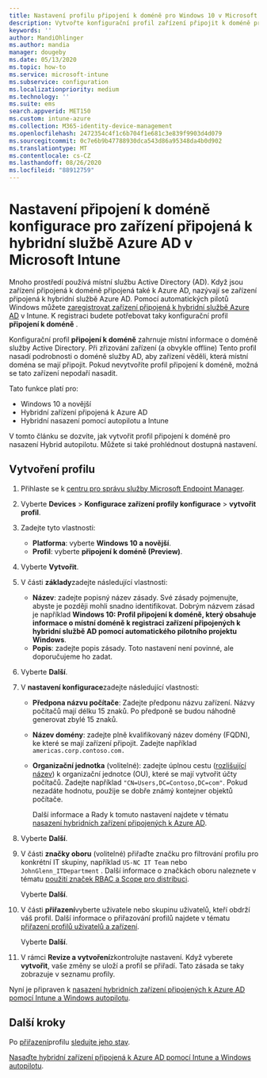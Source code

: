 ```yaml
---
title: Nastavení profilu připojení k doméně pro Windows 10 v Microsoft Intune – Azure | Microsoft Docs
description: Vytvořte konfigurační profil zařízení připojit k doméně pro zařízení připojená k hybridní službě Azure AD. Pomocí tohoto profilu můžete nasadit místní informace o doméně služby Active Directory do zařízení zřízených pomocí automatického pilotního nasazení systému Windows a Microsoft Intune.
keywords: ''
author: MandiOhlinger
ms.author: mandia
manager: dougeby
ms.date: 05/13/2020
ms.topic: how-to
ms.service: microsoft-intune
ms.subservice: configuration
ms.localizationpriority: medium
ms.technology: ''
ms.suite: ems
search.appverid: MET150
ms.custom: intune-azure
ms.collection: M365-identity-device-management
ms.openlocfilehash: 2472354c4f1c6b704f1e681c3e839f9903d4d079
ms.sourcegitcommit: 0c7e6b9b47788930dca543d86a95348da4b0d902
ms.translationtype: MT
ms.contentlocale: cs-CZ
ms.lasthandoff: 08/26/2020
ms.locfileid: "88912759"
---
```

# <a name="configuration-domain-join-settings-for-hybrid-azure-ad-joined-devices-in-microsoft-intune"></a>Nastavení připojení k doméně konfigurace pro zařízení připojená k hybridní službě Azure AD v Microsoft Intune

Mnoho prostředí používá místní službu Active Directory (AD). Když jsou zařízení připojená k doméně připojená také k Azure AD, nazývají se zařízení připojená k hybridní službě Azure AD. Pomocí automatických pilotů Windows můžete [zaregistrovat zařízení připojená k hybridní službě Azure AD](../../autopilot/windows-autopilot-hybrid.md) v Intune. K registraci budete potřebovat taky konfigurační profil **připojení k doméně** .

Konfigurační profil **připojení k doméně** zahrnuje místní informace o doméně služby Active Directory. Při zřizování zařízení (a obvykle offline) Tento profil nasadí podrobnosti o doméně služby AD, aby zařízení věděli, která místní doména se mají připojit. Pokud nevytvoříte profil připojení k doméně, možná se tato zařízení nepodaří nasadit.

Tato funkce platí pro:

- Windows 10 a novější
- Hybridní zařízení připojená k Azure AD
- Hybridní nasazení pomocí autopilotu a Intune

V tomto článku se dozvíte, jak vytvořit profil připojení k doméně pro nasazení Hybrid autopilotu. Můžete si také prohlédnout dostupná nastavení.

## <a name="create-the-profile"></a>Vytvoření profilu

1. Přihlaste se k [centru pro správu služby Microsoft Endpoint Manager](https://go.microsoft.com/fwlink/?linkid=2109431).
2. Vyberte **Devices**  >  **Konfigurace zařízení profily konfigurace**  >  **vytvořit profil**.
3. Zadejte tyto vlastnosti:

    - **Platforma**: vyberte **Windows 10 a novější**.
    - **Profil**: vyberte **připojení k doméně (Preview)**.

4. Vyberte **Vytvořit**.
5. V části **základy**zadejte následující vlastnosti:

    - **Název**: zadejte popisný název zásady. Své zásady pojmenujte, abyste je později mohli snadno identifikovat. Dobrým názvem zásad je například **Windows 10: Profil připojení k doméně, který obsahuje informace o místní doméně k registraci zařízení připojených k hybridní službě AD pomocí automatického pilotního projektu Windows**.
    - **Popis**: zadejte popis zásady. Toto nastavení není povinné, ale doporučujeme ho zadat.

6. Vyberte **Další**.
7. V **nastavení konfigurace**zadejte následující vlastnosti:

    - **Předpona názvu počítače**: Zadejte předponu názvu zařízení. Názvy počítačů mají délku 15 znaků. Po předponě se budou náhodně generovat zbylé 15 znaků.
    - **Název domény**: zadejte plně kvalifikovaný název domény (FQDN), ke které se mají zařízení připojit. Zadejte například `americas.corp.contoso.com.`
    - **Organizační jednotka** (volitelné): zadejte úplnou cestu ([rozlišující název](/windows/win32/ad/object-names-and-identities#distinguished-name)) k organizační jednotce (OU), které se mají vytvořit účty počítačů. Zadejte například `"CN=Users,DC=Contoso,DC=com"`. Pokud nezadáte hodnotu, použije se dobře známý kontejner objektů počítače.

      Další informace a Rady k tomuto nastavení najdete v tématu [nasazení hybridních zařízení připojených k Azure AD](../../autopilot/windows-autopilot-hybrid.md).

8. Vyberte **Další**.

9. V části **značky oboru** (volitelné) přiřaďte značku pro filtrování profilu pro konkrétní IT skupiny, například `US-NC IT Team` nebo `JohnGlenn_ITDepartment` . Další informace o značkách oboru naleznete v tématu [použití značek RBAC a Scope pro distribuci](../fundamentals/scope-tags.md).

    Vyberte **Další**.

10. V části **přiřazení**vyberte uživatele nebo skupinu uživatelů, kteří obdrží váš profil. Další informace o přiřazování profilů najdete v tématu [přiřazení profilů uživatelů a zařízení](device-profile-assign.md).

    Vyberte **Další**.

11. V rámci **Revize a vytvoření**zkontrolujte nastavení. Když vyberete **vytvořit**, vaše změny se uloží a profil se přiřadí. Tato zásada se taky zobrazuje v seznamu profily.

Nyní je připraven k [nasazení hybridních zařízení připojených k Azure AD pomocí Intune a Windows autopilotu](../../autopilot/windows-autopilot-hybrid.md).

## <a name="next-steps"></a>Další kroky

Po [přiřazení](device-profile-assign.md)profilu [sledujte jeho stav](device-profile-monitor.md).

[Nasaďte hybridní zařízení připojená k Azure AD pomocí Intune a Windows autopilotu](../../autopilot/windows-autopilot-hybrid.md).